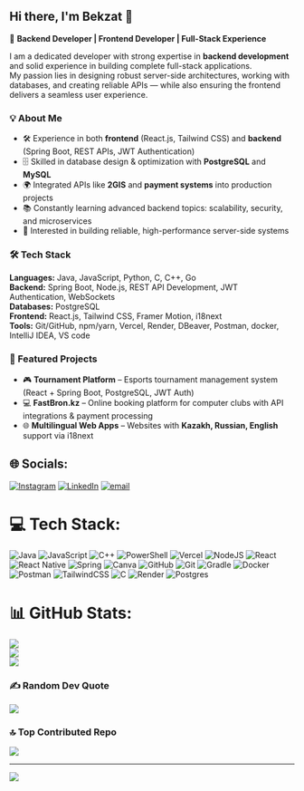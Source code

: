 ## Hi there, I'm Bekzat 👋

🚀 **Backend Developer | Frontend Developer | Full-Stack Experience**

I am a dedicated developer with strong expertise in **backend development** and solid experience in building complete full-stack applications.  
My passion lies in designing robust server-side architectures, working with databases, and creating reliable APIs — while also ensuring the frontend delivers a seamless user experience.

### 💡 About Me
- 🛠 Experience in both **frontend** (React.js, Tailwind CSS) and **backend** (Spring Boot, REST APIs, JWT Authentication)
- 🗄 Skilled in database design & optimization with **PostgreSQL** and **MySQL**
- 🌍 Integrated APIs like **2GIS** and **payment systems** into production projects
- 📚 Constantly learning advanced backend topics: scalability, security, and microservices
- 💼 Interested in building reliable, high-performance server-side systems

### 🛠 Tech Stack
**Languages:** Java, JavaScript, Python, C, C++, Go  
**Backend:** Spring Boot, Node.js, REST API Development, JWT Authentication, WebSockets  
**Databases:** PostgreSQL  
**Frontend:** React.js, Tailwind CSS, Framer Motion, i18next  
**Tools:** Git/GitHub, npm/yarn, Vercel, Render, DBeaver, Postman, docker, IntelliJ IDEA, VS code

### 📌 Featured Projects
- 🎮 **Tournament Platform** – Esports tournament management system (React + Spring Boot, PostgreSQL, JWT Auth)
- 💻 **FastBron.kz** – Online booking platform for computer clubs with API integrations & payment processing
- 🌐 **Multilingual Web Apps** – Websites with **Kazakh, Russian, English** support via i18next

## 🌐 Socials:
[![Instagram](https://img.shields.io/badge/Instagram-%23E4405F.svg?logo=Instagram&logoColor=white)](https://instagram.com/bekzqt04) [![LinkedIn](https://img.shields.io/badge/LinkedIn-%230077B5.svg?logo=linkedin&logoColor=white)](https://linkedin.com/in/bekzatadilbekov) [![email](https://img.shields.io/badge/Email-D14836?logo=gmail&logoColor=white)](mailto:bekzatadilbekov382@gmail.com) 

# 💻 Tech Stack:
![Java](https://img.shields.io/badge/java-%23ED8B00.svg?style=for-the-badge&logo=openjdk&logoColor=white) ![JavaScript](https://img.shields.io/badge/javascript-%23323330.svg?style=for-the-badge&logo=javascript&logoColor=%23F7DF1E) ![C++](https://img.shields.io/badge/c++-%2300599C.svg?style=for-the-badge&logo=c%2B%2B&logoColor=white) ![PowerShell](https://img.shields.io/badge/PowerShell-%235391FE.svg?style=for-the-badge&logo=powershell&logoColor=white) ![Vercel](https://img.shields.io/badge/vercel-%23000000.svg?style=for-the-badge&logo=vercel&logoColor=white) ![NodeJS](https://img.shields.io/badge/node.js-6DA55F?style=for-the-badge&logo=node.js&logoColor=white) ![React](https://img.shields.io/badge/react-%2320232a.svg?style=for-the-badge&logo=react&logoColor=%2361DAFB) ![React Native](https://img.shields.io/badge/react_native-%2320232a.svg?style=for-the-badge&logo=react&logoColor=%2361DAFB) ![Spring](https://img.shields.io/badge/spring-%236DB33F.svg?style=for-the-badge&logo=spring&logoColor=white) ![Canva](https://img.shields.io/badge/Canva-%2300C4CC.svg?style=for-the-badge&logo=Canva&logoColor=white) ![GitHub](https://img.shields.io/badge/github-%23121011.svg?style=for-the-badge&logo=github&logoColor=white) ![Git](https://img.shields.io/badge/git-%23F05033.svg?style=for-the-badge&logo=git&logoColor=white) ![Gradle](https://img.shields.io/badge/Gradle-02303A.svg?style=for-the-badge&logo=Gradle&logoColor=white) ![Docker](https://img.shields.io/badge/docker-%230db7ed.svg?style=for-the-badge&logo=docker&logoColor=white) ![Postman](https://img.shields.io/badge/Postman-FF6C37?style=for-the-badge&logo=postman&logoColor=white) ![TailwindCSS](https://img.shields.io/badge/tailwindcss-%2338B2AC.svg?style=for-the-badge&logo=tailwind-css&logoColor=white) ![C](https://img.shields.io/badge/c-%2300599C.svg?style=for-the-badge&logo=c&logoColor=white) ![Render](https://img.shields.io/badge/Render-%46E3B7.svg?style=for-the-badge&logo=render&logoColor=white) ![Postgres](https://img.shields.io/badge/postgres-%23316192.svg?style=for-the-badge&logo=postgresql&logoColor=white) 
# 📊 GitHub Stats:
![](https://github-readme-stats.vercel.app/api?username=Bekzat64&theme=dark&hide_border=false&include_all_commits=false&count_private=true)<br/>
![](https://nirzak-streak-stats.vercel.app/?user=Bekzat64&theme=dark&hide_border=false)<br/>
![](https://github-readme-stats.vercel.app/api/top-langs/?username=Bekzat64&theme=dark&hide_border=false&include_all_commits=false&count_private=true&layout=compact)

### ✍️ Random Dev Quote
![](https://quotes-github-readme.vercel.app/api?type=vetical&theme=merko)

### 🔝 Top Contributed Repo
![](https://github-contributor-stats.vercel.app/api?username=Bekzat64&limit=5&theme=tokyonight&combine_all_yearly_contributions=true)

---
[![](https://visitcount.itsvg.in/api?id=Bekzat64&icon=5&color=8)](https://visitcount.itsvg.in)

<!-- Proudly created with GPRM ( https://gprm.itsvg.in ) -->
